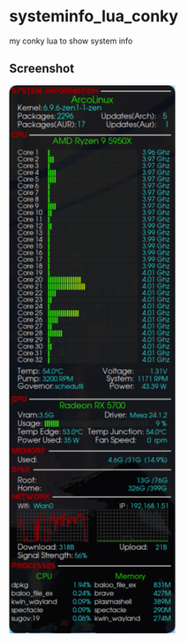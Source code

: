 # systeminfo_lua_conky
my conky lua to show system info

Screenshot
----------------

![alt text](system_info_conky.png)
